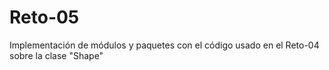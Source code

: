 # Reto-05
Implementación de módulos y paquetes con el código usado en el Reto-04 sobre la clase "Shape"
